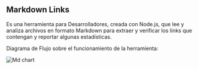## Markdown Links ##
Es una herramienta para Desarrolladores, creada con Node.js, que lee y analiza archivos en formato Markdown para extraer y verificar los links que contengan y reportar algunas estadísticas.

Diagrama de Flujo sobre el funcionamiento de la herramienta:

![Md chart](https://user-images.githubusercontent.com/66543426/113646627-cb752680-964e-11eb-8191-5202b30e5753.png)


